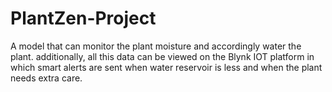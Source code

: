 # PlantZen-Project
A model that can monitor the plant moisture and accordingly water the plant. additionally, all this data can be viewed on the Blynk IOT platform in which smart alerts are sent when water reservoir is less and when the plant needs extra care.
